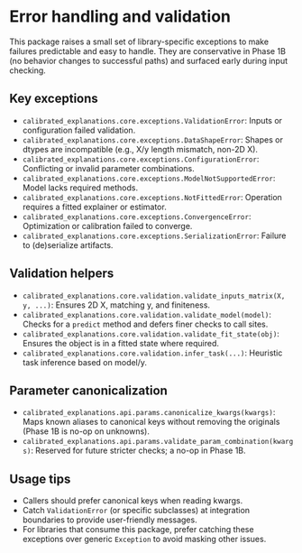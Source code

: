 # Error handling and validation

This package raises a small set of library-specific exceptions to make failures predictable and easy to handle. They are conservative in Phase 1B (no behavior changes to successful paths) and surfaced early during input checking.

## Key exceptions

- `calibrated_explanations.core.exceptions.ValidationError`: Inputs or configuration failed validation.
- `calibrated_explanations.core.exceptions.DataShapeError`: Shapes or dtypes are incompatible (e.g., X/y length mismatch, non-2D X).
- `calibrated_explanations.core.exceptions.ConfigurationError`: Conflicting or invalid parameter combinations.
- `calibrated_explanations.core.exceptions.ModelNotSupportedError`: Model lacks required methods.
- `calibrated_explanations.core.exceptions.NotFittedError`: Operation requires a fitted explainer or estimator.
- `calibrated_explanations.core.exceptions.ConvergenceError`: Optimization or calibration failed to converge.
- `calibrated_explanations.core.exceptions.SerializationError`: Failure to (de)serialize artifacts.

## Validation helpers

- `calibrated_explanations.core.validation.validate_inputs_matrix(X, y, ...)`: Ensures 2D X, matching y, and finiteness.
- `calibrated_explanations.core.validation.validate_model(model)`: Checks for a `predict` method and defers finer checks to call sites.
- `calibrated_explanations.core.validation.validate_fit_state(obj)`: Ensures the object is in a fitted state where required.
- `calibrated_explanations.core.validation.infer_task(...)`: Heuristic task inference based on model/y.

## Parameter canonicalization

- `calibrated_explanations.api.params.canonicalize_kwargs(kwargs)`: Maps known aliases to canonical keys without removing the originals (Phase 1B is no-op on unknowns).
- `calibrated_explanations.api.params.validate_param_combination(kwargs)`: Reserved for future stricter checks; a no-op in Phase 1B.

## Usage tips

- Callers should prefer canonical keys when reading kwargs.
- Catch `ValidationError` (or specific subclasses) at integration boundaries to provide user-friendly messages.
- For libraries that consume this package, prefer catching these exceptions over generic `Exception` to avoid masking other issues.
